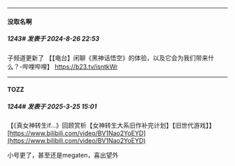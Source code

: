 ﻿
*****

####  没取名啊  
##### 1243#       发表于 2024-8-26 22:53

子频道更新了
【【电台】闲聊《黑神话悟空》的体验，以及它会为我们带来什么？-哔哩哔哩】 https://b23.tv/isntkWr

*****

####  TOZZ  
##### 1244#       发表于 2025-3-25 15:01

【《真女神转生if...》回顾赏析【女神转生大系旧作补完计划】【旧世代游戏】】 [https://www.bilibili.com/video/BV1Nao2YoEYD](https://www.bilibili.com/video/BV1Nao2YoEYD)

小号更了，甚至还是megaten，喜出望外

